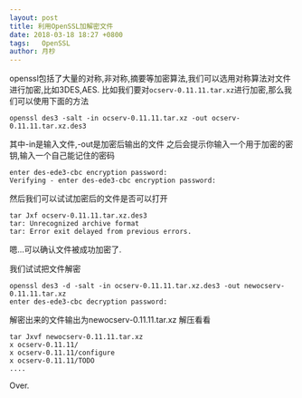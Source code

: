 ```yaml
---
layout: post
title: 利用OpenSSL加解密文件
date: 2018-03-18 18:27 +0800
tags:   OpenSSL
author: 月杪
---
```


openssl包括了大量的对称,非对称,摘要等加密算法,我们可以选用对称算法对文件进行加密,比如3DES,AES.
比如我们要对`ocserv-0.11.11.tar.xz`进行加密,那么我们可以使用下面的方法
```
openssl des3 -salt -in ocserv-0.11.11.tar.xz -out ocserv-0.11.11.tar.xz.des3
```
其中-in是输入文件,-out是加密后输出的文件
之后会提示你输入一个用于加密的密钥,输入一个自己能记住的密码
```
enter des-ede3-cbc encryption password:
Verifying - enter des-ede3-cbc encryption password:
```

然后我们可以试试加密后的文件是否可以打开
```
tar Jxf ocserv-0.11.11.tar.xz.des3
tar: Unrecognized archive format
tar: Error exit delayed from previous errors.
```
嗯...可以确认文件被成功加密了.

我们试试把文件解密
```
openssl des3 -d -salt -in ocserv-0.11.11.tar.xz.des3 -out newocserv-0.11.11.tar.xz
enter des-ede3-cbc decryption password:
```
解密出来的文件输出为newocserv-0.11.11.tar.xz
解压看看
```
tar Jxvf newocserv-0.11.11.tar.xz
x ocserv-0.11.11/
x ocserv-0.11.11/configure
x ocserv-0.11.11/TODO
....
```
Over.
